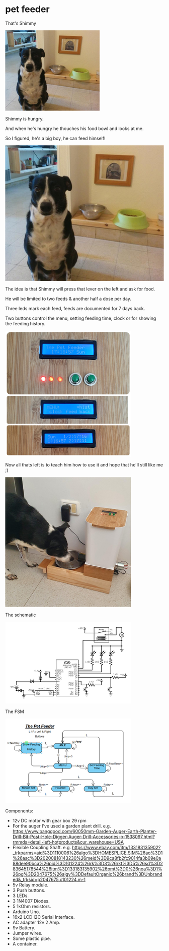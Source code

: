 
# pet feeder

That's Shimmy

<img src='/images/shimmy.jpeg' width='300'>

Shimmy is hungry.

And when he's hungry he thouches his food bowl and looks at me.

So I figured, he's a big boy, he can feed himself!


[![SC2 Video width='300'](/images/shimmy.jpeg)](http://www.youtube.com/watch?v=--b-9HrKK6w)

The idea is that Shimmy will press that lever on the left and ask for food.

He will be limited to two feeds & another half a dose per day.

Three leds mark each feed, feeds are documented for 7 days back.

Two buttons control the menu, setting feeding time, clock or for showing the feeding history.

<img src='/images/display.jpg' width='400'>

Now all thats left is to teach him how to use it and hope that he'll still like me ;)

<img src='/images/shimmyIsChecking.jpg' width='400'>

The schematic
  
<img src='/images/circuit.png' width='400'>
     
The FSM
     
<img src='/images/fsm.PNG' width='400'>




Components:
- 12v DC motor with gear box 29 rpm
- For the auger I've used a garden plant drill. e.g. https://www.banggood.com/60050mm-Garden-Auger-Earth-Planter-Drill-Bit-Post-Hole-Digger-Auger-Drill-Accessories-p-1538097.html?rmmds=detail-left-hotproducts&cur_warehouse=USA
- Flexible Coupling Shaft. e.g. https://www.ebay.com/itm/133183135902?_trkparms=aid%3D1110006%26algo%3DHOMESPLICE.SIM%26ao%3D1%26asc%3D20200818143230%26meid%3D9ca8fb2fc9014fa3b09e0a88dee90bca%26pid%3D101224%26rk%3D3%26rkt%3D5%26sd%3D283645176544%26itm%3D133183135902%26pmt%3D0%26noa%3D1%26pg%3D2047675%26algv%3DDefaultOrganic%26brand%3DUnbranded&_trksid=p2047675.c101224.m-1
- 5v Relay module.
- 3 Push buttons.
- 3 LEDs.
- 3 1N4007 Diodes.
- 5 1kOhm resistors.
- Arduino Uno.
- 16x2 LCD I2C Serial Interface.
- AC adapter 12v 2 Amp.
- 9v Battery.
- Jumper wires.
- Some plastic pipe.
- A container.

